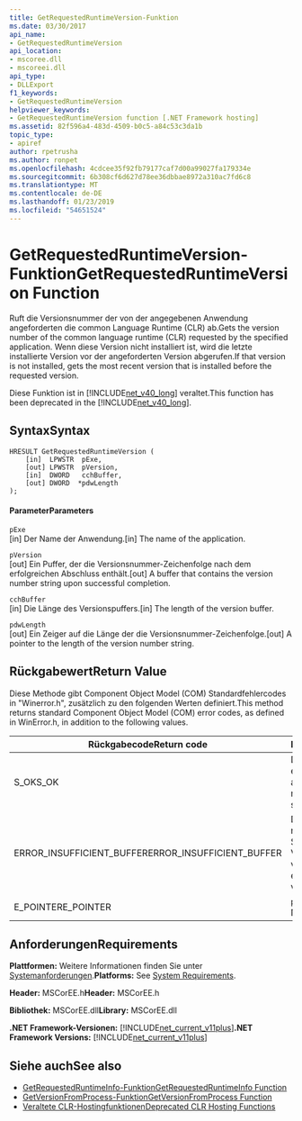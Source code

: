 ```yaml
---
title: GetRequestedRuntimeVersion-Funktion
ms.date: 03/30/2017
api_name:
- GetRequestedRuntimeVersion
api_location:
- mscoree.dll
- mscoreei.dll
api_type:
- DLLExport
f1_keywords:
- GetRequestedRuntimeVersion
helpviewer_keywords:
- GetRequestedRuntimeVersion function [.NET Framework hosting]
ms.assetid: 82f596a4-483d-4509-b0c5-a84c53c3da1b
topic_type:
- apiref
author: rpetrusha
ms.author: ronpet
ms.openlocfilehash: 4cdcee35f92fb79177caf7d00a99027fa179334e
ms.sourcegitcommit: 6b308cf6d627d78ee36dbbae8972a310ac7fd6c8
ms.translationtype: MT
ms.contentlocale: de-DE
ms.lasthandoff: 01/23/2019
ms.locfileid: "54651524"
---
```

# <a name="getrequestedruntimeversion-function"></a><span data-ttu-id="d6af0-102">GetRequestedRuntimeVersion-Funktion</span><span class="sxs-lookup"><span data-stu-id="d6af0-102">GetRequestedRuntimeVersion Function</span></span>
<span data-ttu-id="d6af0-103">Ruft die Versionsnummer der von der angegebenen Anwendung angeforderten die common Language Runtime (CLR) ab.</span><span class="sxs-lookup"><span data-stu-id="d6af0-103">Gets the version number of the common language runtime (CLR) requested by the specified application.</span></span> <span data-ttu-id="d6af0-104">Wenn diese Version nicht installiert ist, wird die letzte installierte Version vor der angeforderten Version abgerufen.</span><span class="sxs-lookup"><span data-stu-id="d6af0-104">If that version is not installed, gets the most recent version that is installed before the requested version.</span></span>  
  
 <span data-ttu-id="d6af0-105">Diese Funktion ist in [!INCLUDE[net_v40_long](../../../../includes/net-v40-long-md.md)] veraltet.</span><span class="sxs-lookup"><span data-stu-id="d6af0-105">This function has been deprecated in the [!INCLUDE[net_v40_long](../../../../includes/net-v40-long-md.md)].</span></span>  
  
## <a name="syntax"></a><span data-ttu-id="d6af0-106">Syntax</span><span class="sxs-lookup"><span data-stu-id="d6af0-106">Syntax</span></span>  
  
```  
HRESULT GetRequestedRuntimeVersion (  
    [in]  LPWSTR  pExe,   
    [out] LPWSTR  pVersion,   
    [in]  DWORD   cchBuffer,   
    [out] DWORD  *pdwLength  
);  
```  
  
#### <a name="parameters"></a><span data-ttu-id="d6af0-107">Parameter</span><span class="sxs-lookup"><span data-stu-id="d6af0-107">Parameters</span></span>  
 `pExe`  
 <span data-ttu-id="d6af0-108">[in] Der Name der Anwendung.</span><span class="sxs-lookup"><span data-stu-id="d6af0-108">[in] The name of the application.</span></span>  
  
 `pVersion`  
 <span data-ttu-id="d6af0-109">[out] Ein Puffer, der die Versionsnummer-Zeichenfolge nach dem erfolgreichen Abschluss enthält.</span><span class="sxs-lookup"><span data-stu-id="d6af0-109">[out] A buffer that contains the version number string upon successful completion.</span></span>  
  
 `cchBuffer`  
 <span data-ttu-id="d6af0-110">[in] Die Länge des Versionspuffers.</span><span class="sxs-lookup"><span data-stu-id="d6af0-110">[in] The length of the version buffer.</span></span>  
  
 `pdwLength`  
 <span data-ttu-id="d6af0-111">[out] Ein Zeiger auf die Länge der die Versionsnummer-Zeichenfolge.</span><span class="sxs-lookup"><span data-stu-id="d6af0-111">[out] A pointer to the length of the version number string.</span></span>  
  
## <a name="return-value"></a><span data-ttu-id="d6af0-112">Rückgabewert</span><span class="sxs-lookup"><span data-stu-id="d6af0-112">Return Value</span></span>  
 <span data-ttu-id="d6af0-113">Diese Methode gibt Component Object Model (COM) Standardfehlercodes in "Winerror.h", zusätzlich zu den folgenden Werten definiert.</span><span class="sxs-lookup"><span data-stu-id="d6af0-113">This method returns standard Component Object Model (COM) error codes, as defined in WinError.h, in addition to the following values.</span></span>  
  
|<span data-ttu-id="d6af0-114">Rückgabecode</span><span class="sxs-lookup"><span data-stu-id="d6af0-114">Return code</span></span>|<span data-ttu-id="d6af0-115">Beschreibung</span><span class="sxs-lookup"><span data-stu-id="d6af0-115">Description</span></span>|  
|-----------------|-----------------|  
|<span data-ttu-id="d6af0-116">S_OK</span><span class="sxs-lookup"><span data-stu-id="d6af0-116">S_OK</span></span>|<span data-ttu-id="d6af0-117">Die Methode wurde erfolgreich abgeschlossen.</span><span class="sxs-lookup"><span data-stu-id="d6af0-117">The method completed successfully.</span></span>|  
|<span data-ttu-id="d6af0-118">ERROR_INSUFFICIENT_BUFFER</span><span class="sxs-lookup"><span data-stu-id="d6af0-118">ERROR_INSUFFICIENT_BUFFER</span></span>|<span data-ttu-id="d6af0-119">Die Version-Puffer ist nicht groß genug zum Speichern der Versionszeichenfolge.</span><span class="sxs-lookup"><span data-stu-id="d6af0-119">The version buffer is not large enough to store the version string.</span></span>|  
|<span data-ttu-id="d6af0-120">E_POINTER</span><span class="sxs-lookup"><span data-stu-id="d6af0-120">E_POINTER</span></span>|<span data-ttu-id="d6af0-121">`pdwLength` ist NULL.</span><span class="sxs-lookup"><span data-stu-id="d6af0-121">`pdwLength` is null.</span></span>|  
  
## <a name="requirements"></a><span data-ttu-id="d6af0-122">Anforderungen</span><span class="sxs-lookup"><span data-stu-id="d6af0-122">Requirements</span></span>  
 <span data-ttu-id="d6af0-123">**Plattformen:** Weitere Informationen finden Sie unter [Systemanforderungen](../../../../docs/framework/get-started/system-requirements.md).</span><span class="sxs-lookup"><span data-stu-id="d6af0-123">**Platforms:** See [System Requirements](../../../../docs/framework/get-started/system-requirements.md).</span></span>  
  
 <span data-ttu-id="d6af0-124">**Header:** MSCorEE.h</span><span class="sxs-lookup"><span data-stu-id="d6af0-124">**Header:** MSCorEE.h</span></span>  
  
 <span data-ttu-id="d6af0-125">**Bibliothek:** MSCorEE.dll</span><span class="sxs-lookup"><span data-stu-id="d6af0-125">**Library:** MSCorEE.dll</span></span>  
  
 <span data-ttu-id="d6af0-126">**.NET Framework-Versionen:** [!INCLUDE[net_current_v11plus](../../../../includes/net-current-v11plus-md.md)]</span><span class="sxs-lookup"><span data-stu-id="d6af0-126">**.NET Framework Versions:** [!INCLUDE[net_current_v11plus](../../../../includes/net-current-v11plus-md.md)]</span></span>  
  
## <a name="see-also"></a><span data-ttu-id="d6af0-127">Siehe auch</span><span class="sxs-lookup"><span data-stu-id="d6af0-127">See also</span></span>
- [<span data-ttu-id="d6af0-128">GetRequestedRuntimeInfo-Funktion</span><span class="sxs-lookup"><span data-stu-id="d6af0-128">GetRequestedRuntimeInfo Function</span></span>](../../../../docs/framework/unmanaged-api/hosting/getrequestedruntimeinfo-function.md)
- [<span data-ttu-id="d6af0-129">GetVersionFromProcess-Funktion</span><span class="sxs-lookup"><span data-stu-id="d6af0-129">GetVersionFromProcess Function</span></span>](../../../../docs/framework/unmanaged-api/hosting/getversionfromprocess-function.md)
- [<span data-ttu-id="d6af0-130">Veraltete CLR-Hostingfunktionen</span><span class="sxs-lookup"><span data-stu-id="d6af0-130">Deprecated CLR Hosting Functions</span></span>](../../../../docs/framework/unmanaged-api/hosting/deprecated-clr-hosting-functions.md)
